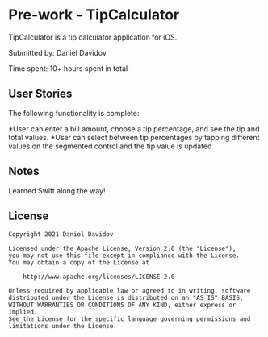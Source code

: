 # Pre-work - TipCalculator

TipCalculator is a tip calculator application for iOS.

Submitted by: Daniel Davidov

Time spent: 10+ hours spent in total

## User Stories

The following functionality is complete:

*User can enter a bill amount, choose a tip percentage, and see the tip and total values.
*User can select between tip percentages by tapping different values on the segmented control and the tip value is updated 

## Notes

Learned Swift along the way!

## License

    Copyright 2021 Daniel Davidov

    Licensed under the Apache License, Version 2.0 (the "License");
    you may not use this file except in compliance with the License.
    You may obtain a copy of the License at

        http://www.apache.org/licenses/LICENSE-2.0

    Unless required by applicable law or agreed to in writing, software
    distributed under the License is distributed on an "AS IS" BASIS,
    WITHOUT WARRANTIES OR CONDITIONS OF ANY KIND, either express or implied.
    See the License for the specific language governing permissions and
    limitations under the License.
